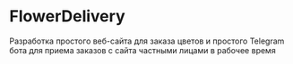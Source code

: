 # FlowerDelivery
Разработка простого веб-сайта для заказа цветов и простого Telegram бота для приема заказов с сайта частными лицами в рабочее время
